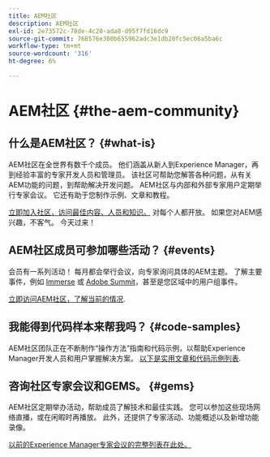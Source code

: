 ```yaml
---
title: AEM社区
description: AEM社区
exl-id: 2e73572c-78de-4c20-ada8-d95f7fd16dc9
source-git-commit: 768576e300b655962adc3e1db20fc5ec06a5ba6c
workflow-type: tm+mt
source-wordcount: '316'
ht-degree: 6%

---
```


# AEM社区 {#the-aem-community}

## 什么是AEM社区？ {#what-is}

AEM社区在全世界有数千个成员。 他们涵盖从新人到Experience Manager，再到经验丰富的专家开发人员和管理员。 该社区可帮助您解答各种问题，从有关AEM功能的问题，到帮助解决开发问题。 AEM社区与内部和外部专家用户定期举行专家会议。 它还有助于您制作示例、文章和教程。

[立即加入社区，访问最佳内容、人员和知识。](https://experienceleaguecommunities.adobe.com/t5/adobe-experience-manager/ct-p/adobe-experience-manager-community) 对每个人都开放。 如果您对AEM感兴趣，不客气。 今天过来！

## AEM社区成员可参加哪些活动？ {#events}

会员有一系列活动！ 每月都会举行会议，向专家询问具体的AEM主题。 了解主要事件，例如 [Immerse](https://help-forums.adobe.com/content/adobeforums/en/experience-manager-forum/adobe-experience-manager.topic.html/forum__fb7p-the_immerseagendai.html) 或 [Adobe Summit](https://business.adobe.com/summit/adobe-summit.html)，甚至是您区域中的用户组事件。

[立即访问AEM社区，了解当前的情况](https://help-forums.adobe.com/content/adobeforums/en/experience-manager-forum/adobe-experience-manager.html).

## 我能得到代码样本来帮我吗？ {#code-samples}

AEM社区团队正在不断制作“操作方法”指南和代码示例，以帮助Experience Manager开发人员和用户掌握解决方案。 [以下是实用文章和代码示例列表](https://experienceleaguecommunities.adobe.com/t5/adobe-experience-manager/ct-p/adobe-experience-manager-community).

## 咨询社区专家会议和GEMS。 {#gems}

AEM社区定期举办活动，帮助成员了解技术和最佳实践。 您可以参加这些现场网络直播，或在闲暇时再播放。 此外，还提供了专家活动、功能概述以及新增功能录像。

[以前的Experience Manager专家会议的完整列表在此处。](https://experienceleague.adobe.com/docs/experience-manager-guides-learn/tutorials/knowledge-base/expert-session/expert-session.html?lang=en)
